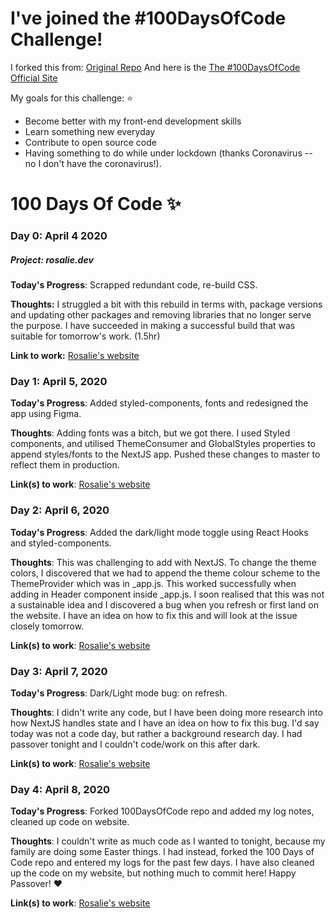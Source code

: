 # I've joined the #100DaysOfCode Challenge!

I forked this from: [Original Repo](https://github.com/kallaway/100-days-of-code)
And here is the [The #100DaysOfCode Official Site](http://100daysofcode.com/)

My goals for this challenge: :star:

- Become better with my front-end development skills
- Learn something new everyday
- Contribute to open source code
- Having something to do while under lockdown (thanks Coronavirus -- no I don't have the coronavirus!).

# 100 Days Of Code :sparkles:

### Day 0: April 4 2020

##### Project: rosalie.dev

**Today's Progress**: Scrapped redundant code, re-build CSS.

**Thoughts:** I struggled a bit with this rebuild in terms with, package versions and updating other packages and removing libraries that no longer serve the purpose. I have succeeded in making a successful build that was suitable for tomorrow's work. (1.5hr)

**Link to work:** [Rosalie's website](http://www.rosalie.dev)

### Day 1: April 5, 2020

**Today's Progress**: Added styled-components, fonts and redesigned the app using Figma.

**Thoughts**: Adding fonts was a bitch, but we got there. I used Styled components, and utilised ThemeConsumer and GlobalStyles properties to append styles/fonts to the NextJS app. Pushed these changes to master to reflect them in production.

**Link(s) to work**: [Rosalie's website](https://rosalie.dev/)

### Day 2: April 6, 2020

**Today's Progress**: Added the dark/light mode toggle using React Hooks and styled-components.

**Thoughts**: This was challenging to add with NextJS. To change the theme colors, I discovered that we had to append the theme colour scheme to the ThemeProvider which was in \_app.js. This worked successfully when adding in Header component inside \_app.js. I soon realised that this was not a sustainable idea and I discovered a bug when you refresh or first land on the website. I have an idea on how to fix this and will look at the issue closely tomorrow.

**Link(s) to work**: [Rosalie's website](https://rosalie.dev/)

### Day 3: April 7, 2020

**Today's Progress**: Dark/Light mode bug: on refresh.

**Thoughts**: I didn't write any code, but I have been doing more research into how NextJS handles state and I have an idea on how to fix this bug. I'd say today was not a code day, but rather a background research day. I had passover tonight and I couldn't code/work on this after dark.

**Link(s) to work**: [Rosalie's website](https://rosalie.dev/)

### Day 4: April 8, 2020

**Today's Progress**: Forked 100DaysOfCode repo and added my log notes, cleaned up code on website.

**Thoughts**: I couldn't write as much code as I wanted to tonight, because my family are doing some Easter things. I had instead, forked the 100 Days of Code repo and entered my logs for the past few days. I have also cleaned up the code on my website, but nothing much to commit here! Happy Passover! :heart:

**Link(s) to work**: [Rosalie's website](https://rosalie.dev/)
